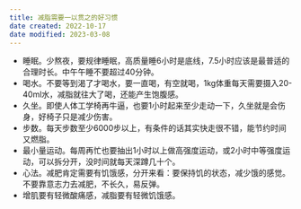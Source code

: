 ```yaml
---
title: 减脂需要一以贯之的好习惯
date created: 2022-10-17
date modified: 2023-03-08
---
```

- 睡眠。少熬夜，要规律睡眠，高质量睡6小时是底线，7.5小时应该是最普适的合理时长。中午午睡不要超过40分钟。
- 喝水。不要等到渴了才喝水，要一直喝，有空就喝，1kg体重每天需要摄入20-40ml水，减脂就往大了喝，还能产生饱腹感。
- 久坐。即使人体工学椅再牛逼，也要1小时起来至少走动一下，久坐就是会伤身，好椅子只是减少伤害。
- 步数。每天步数至少6000步以上，有条件的话其实快走很不错，能节约时间又燃脂。
- 最小量运动。每周再忙也要抽出1小时以上做高强度运动，或2小时中等强度运动，可以拆分开，没时间就每天深蹲几十个。
- 心法。减肥肯定需要有饥饿感，分开来看：要保持饥的状态，减少饿的感觉。不要靠意志力去减肥，不长久，易反弹。
- 增肌要有轻微酸痛感，减脂要有轻微饥饿感。
